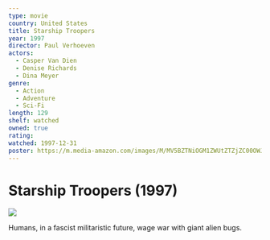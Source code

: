 ```yaml
---
type: movie
country: United States
title: Starship Troopers
year: 1997
director: Paul Verhoeven
actors:
  - Casper Van Dien
  - Denise Richards
  - Dina Meyer
genre:
  - Action
  - Adventure
  - Sci-Fi
length: 129
shelf: watched
owned: true
rating:
watched: 1997-12-31
poster: https://m.media-amazon.com/images/M/MV5BZTNiOGM1ZWUtZTZjZC00OWJmLWE2YzUtZjQ4ODZjZmVlMDU3XkEyXkFqcGc@._V1_SX300.jpg
---
```


# Starship Troopers (1997)

![](https://m.media-amazon.com/images/M/MV5BZTNiOGM1ZWUtZTZjZC00OWJmLWE2YzUtZjQ4ODZjZmVlMDU3XkEyXkFqcGc@._V1_SX300.jpg)

Humans, in a fascist militaristic future, wage war with giant alien bugs.